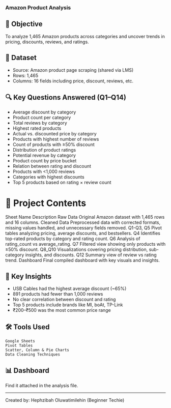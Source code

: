 ### Amazon Product Analysis

## 📌 Objective
To analyze 1,465 Amazon products across categories and uncover trends in pricing, discounts, reviews, and ratings. 

## 📁 Dataset
- Source: Amazon product page scraping (shared via LMS)
- Rows: 1,465
- Columns: 16 fields including price, discount, reviews, etc.

## 🔍 Key Questions Answered (Q1–Q14)
- Average discount by category
- Product count per category
- Total reviews by category
- Highest rated products
- Actual vs. discounted price by category
- Products with highest number of reviews
- Count of products with ≥50% discount
- Distribution of product ratings
- Potential revenue by category
- Product count by price bucket
- Relation between rating and discount
- Products with <1,000 reviews
- Categories with highest discounts
- Top 5 products based on rating × review count

# 📁 Project Contents
Sheet Name	Description
Raw Data	Original Amazon dataset with 1,465 rows and 16 columns.
Cleaned Data	Preprocessed data with corrected formats, missing values handled, and unnecessary fields removed.
Q1-Q3, Q5	Pivot tables analyzing pricing, average discounts, and bestsellers.
Q4	Identifies top-rated products by category and rating count.
Q6	Analysis of rating_count vs average_rating.
Q7	Filtered view showing only products with ≥50% discount.
Q8_Q10	Visualizations covering pricing distribution, sub-category insights, and discounts.
Q12	Summary view of review vs rating trend.
Dashboard	Final compiled dashboard with key visuals and insights.

## 🧠 Key Insights
- USB Cables had the highest average discount (~65%)
- 891 products had fewer than 1,000 reviews
- No clear correlation between discount and rating
- Top 5 products include brands like MI, boAt, TP-Link
- ₹200–₹500 was the most common price range

## 🛠 Tools Used
    Google Sheets
    Pivot Tables
    Scatter, Column & Pie Charts
    Data Cleaning Techniques

## 📊 Dashboard
Find it attached in the analysis file.

---

Created by: Hephzibah Oluwatimilehin (Beginner Techie)
